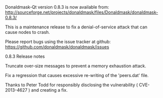 Donaldmask-Qt version 0.8.3 is now available from:
  http://sourceforge.net/projects/donaldmask/files/Donaldmask/donaldmask-0.8.3/

This is a maintenance release to fix a denial-of-service attack that
can cause nodes to crash.

Please report bugs using the issue tracker at github:
  https://github.com/donaldmask/donaldmask/issues

0.8.3 Release notes

Truncate over-size messages to prevent a memory exhaustion attack.

Fix a regression that causes excessive re-writing of the 'peers.dat' file.


Thanks to Peter Todd for responsibly disclosing the vulnerability
( CVE-2013-4627 ) and creating a fix.
